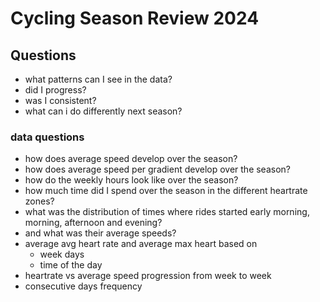 # Cycling Season Review 2024

## Questions
- what patterns can I see in the data?
- did I progress?
- was I consistent?
- what can i do differently next season?

### data questions
- how does average speed develop over the season?
- how does average speed per gradient develop over the season?
- how do the weekly hours look like over the season?
- how much time did I spend over the season in the different heartrate zones?
- what was the distribution of times where rides started early morning, morning, afternoon and evening?
- and what was their average speeds?
- average avg heart rate and average max heart based on
    - week days
    - time of the day
- heartrate vs average speed progression from week to week
- consecutive days frequency